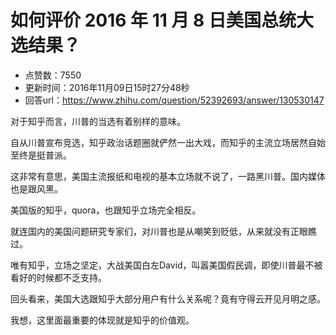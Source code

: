 # 如何评价 2016 年 11 月 8 日美国总统大选结果？
- 点赞数：7550
- 更新时间：2016年11月09日15时27分48秒
- 回答url：https://www.zhihu.com/question/52392693/answer/130530147
<body>
 <p data-pid="BfEVnqMC">对于知乎而言，川普的当选有着别样的意味。</p>
 <p data-pid="mfQSCUkc">自从川普宣布竞选，知乎政治话题圈就俨然一出大戏，而知乎的主流立场居然自始至终是挺普派。</p>
 <p data-pid="8wccz6mD">这非常有意思，美国主流报纸和电视的基本立场就不说了，一路黑川普。国内媒体也是跟风黑。</p>
 <p data-pid="nySPrSzp">美国版的知乎，quora，也跟知乎立场完全相反。</p>
 <p data-pid="jRvtrehr">就连国内的美国问题研究专家们，对川普也是从嘲笑到贬低，从来就没有正眼瞧过。</p>
 <p data-pid="LTEFokBz">唯有知乎，立场之坚定，大战美国白左David，叫嚣美国假民调，即使川普最不被看好的时候都不乏支持。</p>
 <p data-pid="dGHNyHtz">回头看来，美国大选跟知乎大部分用户有什么关系呢？竟有守得云开见月明之感。</p>
 <p data-pid="W1C-YuXQ">我想，这里面最重要的体现就是知乎的价值观。</p>
</body>